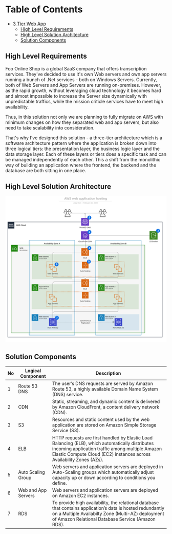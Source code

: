 # Table of Contents

* [3 Tier Web App](#table-of-contents)
   * [High Level Requirements](#high-level-requirements)
   * [High Level Solution Architecture](#high-level-solution-architecture)
   * [Solution Components](#solution-components)

## High Level Requirements
Foo Online Shop is a global SaaS company that offers transcription services. They've decided to use it's own Web servers and own app servers running a bunch of .Net services - both on Windows Servers. Currently, both of Web Servers and App Servers are running on-premises. However, as the rapid growth, without leveraging cloud technology it becomes hard and almost impossible to increase the Server size dynamically with unpredictable traffics, while the mission criticle services have to meet high availability.

Thus, in this solution not only we are planning to fully migrate on AWS with minimum changes on how they separated web and app servers, but also need to take scalability into consideration. 

That's why I've designed this solution - a three-tier architecture which is a software architecture pattern where the application is broken down into three logical tiers: the presentation layer, the business logic layer and the data storage layer. Each of these layers or tiers does a specific task and can be managed independently of each other. This a shift from the monolithic way of building an application where the frontend, the backend and the database are both sitting in one place.

## High Level Solution Architecture
![solution-design](src/solution-design.jpeg)

## Solution Components 
| No | Logical Component   | Description                                                                                                                                                                                                                |
|----|---------------------|----------------------------------------------------------------------------------------------------------------------------------------------------------------------------------------------------------------------------|
| 1  | Route 53 DNS        | The user’s DNS requests are served by Amazon Route 53, a highly available Domain Name System (DNS) service.                                                                                                                |
| 2  | CDN                 | Static, streaming, and dynamic content is delivered by Amazon CloudFront, a content delivery network (CDN).                                                                                                                |
| 3  | S3                  | Resources and static content used by the web application are stored on Amazon Simple Storage Service (S3).                                                                                                                 |
| 4  | ELB                 | HTTP requests are first handled by Elastic Load Balancing (ELB), which automatically distributes incoming application traffic among multiple Amazon Elastic Compute Cloud (EC2) instances across Availability Zones (AZs). |
| 5  | Auto Scaling Group  | Web servers and application servers are deployed in Auto-Scaling groups which automatically adjust capacity up or down according to conditions you define.                                                                 |
| 6  | Web and App Servers | Web servers and application servers are deployed on Amazon EC2 instances.                                                                                                                                                  |
| 7  | RDS                 | To provide high availability, the relational database that contains application’s data is hosted redundantly on a Multiple Availabilty Zone (Multi-AZ) deployment of Amazon Relational Database Service (Amazon RDS).      |
